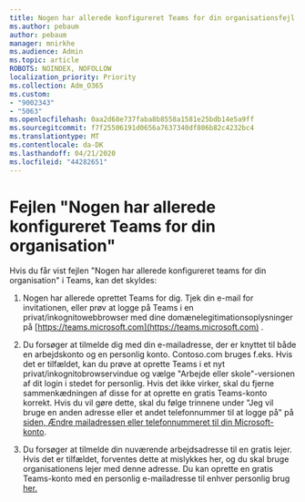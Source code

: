```yaml
---
title: Nogen har allerede konfigureret Teams for din organisationsfejl
ms.author: pebaum
author: pebaum
manager: mnirkhe
ms.audience: Admin
ms.topic: article
ROBOTS: NOINDEX, NOFOLLOW
localization_priority: Priority
ms.collection: Adm_O365
ms.custom:
- "9002343"
- "5063"
ms.openlocfilehash: 0aa2d68e737faba8b8558a1581e25bdb14e5a9ff
ms.sourcegitcommit: f7f25506191d0656a7637340df806b82c4232bc4
ms.translationtype: MT
ms.contentlocale: da-DK
ms.lasthandoff: 04/21/2020
ms.locfileid: "44282651"
---
```

# <a name="someone-has-already-set-up-teams-for-your-organization-error"></a>Fejlen "Nogen har allerede konfigureret Teams for din organisation"

Hvis du får vist fejlen "Nogen har allerede konfigureret teams for din organisation" i Teams, kan det skyldes:

1. Nogen har allerede oprettet Teams for dig. Tjek din e-mail for invitationen, eller prøv at logge på Teams i en privat/inkognitowebbrowser med dine domænelegitimationsoplysninger på [https://teams.microsoft.com](https://teams.microsoft.com) .

2. Du forsøger at tilmelde dig med din e-mailadresse, der er knyttet til både en arbejdskonto og en personlig konto. Contoso.com bruges f.eks. Hvis det er tilfældet, kan du prøve at oprette Teams i et nyt privat/inkognitobrowservindue og vælge "Arbejde eller skole"-versionen af dit login i stedet for personlig. Hvis det ikke virker, skal du fjerne sammenkædningen af disse for at oprette en gratis Teams-konto korrekt. Hvis du vil gøre dette, skal du følge trinnene under "Jeg vil bruge en anden adresse eller et andet telefonnummer til at logge på" på [siden, Ændre mailadressen eller telefonnummeret til din Microsoft-konto](https://support.microsoft.com/help/12407).

3. Du forsøger at tilmelde din nuværende arbejdsadresse til en gratis lejer. Hvis det er tilfældet, forventes dette at mislykkes her, og du skal bruge organisationens lejer med denne adresse. Du kan oprette en gratis Teams-konto med en personlig e-mailadresse til enhver personlig brug [her.](https://products.office.com/microsoft-teams/group-chat-software)
